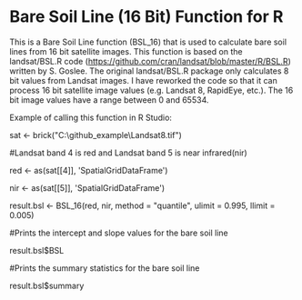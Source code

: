 Bare Soil Line (16 Bit) Function for R
========================================

This is a Bare Soil Line function (BSL_16) that is used to calculate bare soil lines from 16 bit satellite images.  This function is based on the landsat/BSL.R code (https://github.com/cran/landsat/blob/master/R/BSL.R) written by S. Goslee.  The original landsat/BSL.R package only calculates 8 bit values from Landsat images. I have reworked the code so that it can process 16 bit satellite image values (e.g. Landsat 8, RapidEye, etc.). The 16 bit image values have a range between 0 and 65534. 

Example of calling this function in R Studio:

sat <- brick("C:\\github_example\\Landsat8.tif")

#Landsat band 4 is red and Landsat band 5 is near infrared(nir)

red <- as(sat[[4]], 'SpatialGridDataFrame')

nir <- as(sat[[5]], 'SpatialGridDataFrame')

result.bsl <- BSL_16(red, nir, method = "quantile", ulimit = 0.995, llimit = 0.005)

#Prints the intercept and slope values for the bare soil line

result.bsl$BSL

#Prints the summary statistics for the bare soil line 

result.bsl$summary
